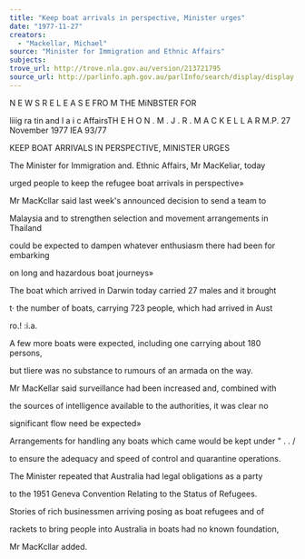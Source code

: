 ```yaml
---
title: "Keep boat arrivals in perspective, Minister urges"
date: "1977-11-27"
creators:
  - "Mackellar, Michael"
source: "Minister for Immigration and Ethnic Affairs"
subjects:
trove_url: http://trove.nla.gov.au/version/213721795
source_url: http://parlinfo.aph.gov.au/parlInfo/search/display/display.w3p;query=Id%3A%22media/pressrel/HPR08003063%22
---
```


 N E W S  R E L E A S E  FRO M  THE MiNBSTER FOR 

 liiig ra tin  and l a i c  AffairsTH E  H O N . M . J . R .  M A C K E L L A R  M.P. 27 November 1977 IEA 93/77

 KEEP BOAT ARRIVALS IN PERSPECTIVE, MINISTER URGES

 The Minister for Immigration and. Ethnic Affairs, Mr MacKeliar, today 

 urged people to keep the refugee boat arrivals in perspective»

 Mr MacKcllar said last week's announced decision to send a team to 

 Malaysia and to strengthen selection and movement arrangements in Thailand 

 could be expected to dampen whatever enthusiasm there had been for embarking 

 on long and hazardous boat journeys»

 The boat which arrived in Darwin today carried 27 males and it brought 

 t· the number of boats, carrying 723 people, which had arrived in Aust­

 ro.! :i.a.

 A few more boats were expected, including one carrying about 180 persons, 

 but tliere was no substance to rumours of an armada on the way.

 Mr MacKellar said surveillance had been increased and, combined with 

 the sources of intelligence available to the authorities, it was clear no 

 significant flow need be expected»

 Arrangements for handling any boats which came would be kept under " .  . /

 to ensure the adequacy and speed of control and quarantine operations.

 The Minister repeated that Australia had legal obligations as a party 

 to the 1951 Geneva Convention Relating to the Status of Refugees.

 Stories of rich businessmen arriving posing as boat refugees and of 

 rackets to bring people into Australia in boats had no known foundation,

 Mr MacKcllar added.

